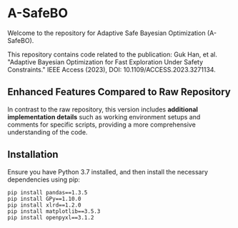 # A-SafeBO
Welcome to the repository for Adaptive Safe Bayesian Optimization (A-SafeBO).

This repository contains code related to the publication: Guk Han, et al. "Adaptive Bayesian Optimization for Fast Exploration Under Safety Constraints." IEEE Access (2023), DOI: 10.1109/ACCESS.2023.3271134.

## Enhanced Features Compared to Raw Repository

In contrast to the raw repository, this version includes **additional implementation details** such as working environment setups and comments for specific scripts, providing a more comprehensive understanding of the code.

## Installation

Ensure you have Python 3.7 installed, and then install the necessary dependencies using pip:
```
pip install pandas==1.3.5
pip install GPy==1.10.0
pip install xlrd==1.2.0
pip install matplotlib==3.5.3
pip install openpyxl==3.1.2
```